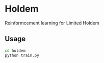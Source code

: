 # Holdem

Reinformcement learning for Limited Holdem


## Usage

```bash
cd holdem
python train.py
```